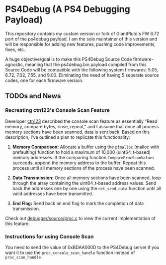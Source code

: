 # PS4Debug (A PS4 Debugging Payload)
This repository contains my custom version or fork of GiantPluto's FW 6.72 port of the ps4debug payload. I am the sole maintainer of this version and will be responsible for adding new features, pushing code improvements, fixes, etc. 

A huge objective/goal is to make this PS4Debug Source Code firmware-agnostic, meaning that the ps4debug.bin payload compiled from this Source Code will be compatible with the following system firmwares: 5.05, 6.72, 7.02, 7.55, and 9.00. Eliminating the need of having 5 seperate source codes, one for each firmware version.

## TODOs and News

### Recreating ctn123's Console Scan Feature

Developer [ctn123](https://github.com/ctn123) described the console scan feature as essentially "Read memory, compare bytes, rinse, repeat," and I assume that once all process memory sections have been scanned, data is sent back. Based on this description, I've outlined a plan to replicate this functionality:

1. **Memory Comparison:** Allocate a buffer using the `pfmalloc` (malloc with prefaulting) function to hold a maximum of 10,000 (uint64_t-based) memory addresses. If the comparing function `CompareProcScanValues` succeeds, append the memory address to the buffer. Repeat this process until all memory sections of the process have been scanned.

2. **Data Transmission:** Once all memory sections have been scanned, loop through the array containing the uint64_t-based address values. Send back the addresses one by one using the `net_send_data` function until all valid addresses have been transmitted.

3. **End Flag:** Send back an end flag to mark the completion of data transmission.

Check out [debugger/source/proc.c](https://github.com/a0zhar/PS4DebugV2/blob/9022062adf644a9f63bd490e5db00e96f3dedc3a/debugger/source/proc.c#L352) to view the current implementation of this feature.

### Instructions for using Console Scan
You need to send the value of 0xBDAA000D to the PS4Debug server if you want it to use the `proc_console_scan_handle` function instead of `proc_scan_handle`
